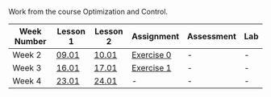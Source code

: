 Work from the course Optimization and Control.

<table>
  <thead>
    <tr>
      <th>Week Number</th>
      <th>Lesson 1</th>
      <th>Lesson 2</th>
      <th>Assignment</th>
      <th>Assessment</th>
      <th>Lab</th>
    </tr>
  </thead>
  <tbody>
    <tr>
      <td>Week 2</td>
      <td><a href="pdf/l1.pdf">09.01</a></td>
      <td><a href="pdf/l2.pdf">10.01</a></td>
      <td><a href="pdf/Ex0.pdf">Exercise 0</a></td>
      <td>-</td>
      <td>-</td>
    </tr>
    <tr>
      <td>Week 3</td>
      <td><a href="pdf/l3.pdf">16.01</a></td>
      <td><a href="pdf/l4.pdf">17.01</a></td>
      <td><a href="pdf/Ex1.pdf">Exercise 1</a></td>
      <td>-</td>
      <td>-</td>
    </tr>
    <tr>
      <td>Week 4</td>
      <td><a href="pdf/l5.pdf">23.01</a></td>
      <td><a href="pdf/l6.pdf">24.01</a></td>
      <td>-</td>
      <td>-</td>
      <td>-</td>
    </tr>
  </tbody>
</table>
